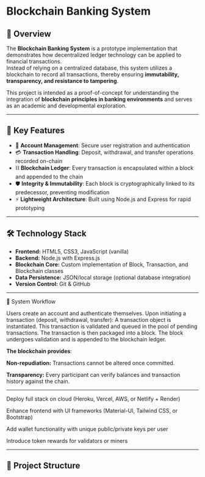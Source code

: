 # Blockchain Banking System  

## 📌 Overview  
The **Blockchain Banking System** is a prototype implementation that demonstrates how decentralized ledger technology can be applied to financial transactions.  
Instead of relying on a centralized database, this system utilizes a blockchain to record all transactions, thereby ensuring **immutability, transparency, and resistance to tampering**.  

This project is intended as a proof-of-concept for understanding the integration of **blockchain principles in banking environments** and serves as an academic and developmental exploration.  

---

## 🚀 Key Features  
- 🔐 **Account Management**: Secure user registration and authentication  
- 💳 **Transaction Handling**: Deposit, withdrawal, and transfer operations recorded on-chain  
- ⛓️ **Blockchain Ledger**: Every transaction is encapsulated within a block and appended to the chain  
- 🛡️ **Integrity & Immutability**: Each block is cryptographically linked to its predecessor, preventing modification  
- ⚡ **Lightweight Architecture**: Built using Node.js and Express for rapid prototyping  

---

## 🛠️ Technology Stack  
- **Frontend:** HTML5, CSS3, JavaScript (vanilla)  
- **Backend:** Node.js with Express.js  
- **Blockchain Core:** Custom implementation of Block, Transaction, and Blockchain classes  
- **Data Persistence:** JSON/local storage (optional database integration)  
- **Version Control:** Git & GitHub  

---

📖 System Workflow

Users create an account and authenticate themselves.
Upon initiating a transaction (deposit, withdrawal, transfer):
A transaction object is instantiated.
This transaction is validated and queued in the pool of pending transactions.
The transaction is then packaged into a block.
The block undergoes validation and is appended to the blockchain ledger.

**The blockchain provides**:

**Non-repudiation:** Transactions cannot be altered once committed.

**Transparency:** Every participant can verify balances and transaction history against the chain.

---

Deploy full stack on cloud (Heroku, Vercel, AWS, or Netlify + Render)

Enhance frontend with UI frameworks (Material-UI, Tailwind CSS, or Bootstrap)

Add wallet functionality with unique public/private keys per user

Introduce token rewards for validators or miners

---



## 📂 Project Structure  
